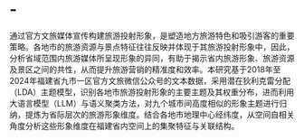 # -
通过官方文旅媒体宣传构建旅游投射形象，是塑造地方旅游特色和吸引游客的重要策略。各地市的旅游资源与景点特征往往反映并体现于其旅游投射形象中，因此，分析省域范围内旅游媒体所呈现形象的异同，有助于揭示省内旅游形象、旅游资源及景区之间的共性，从而提升旅游营销的精准度和效率。本研究基于2018年至2024年福建省九市一区官方文旅微信公众号的文本数据，采用潜在狄利克雷分配（LDA）主题模型，识别各地市旅游投射形象的主要主题及其权重分布，进而利用大语言模型（LLM）与语义聚类方法，对九个城市间高度相似的形象主题进行归纳，提炼为省际层次的旅游形象维度。结合各地市地理中心经纬度，从空间自相关角度分析这些形象维度在福建省内空间上的集聚特征与关联结构。
